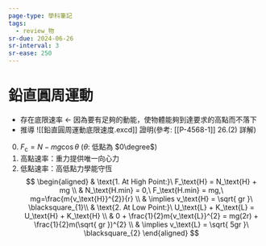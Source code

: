 ```yaml
---
page-type: 學科筆記
tags:
  - review_物
sr-due: 2024-06-26
sr-interval: 3
sr-ease: 250
---
```

# 鉛直圓周運動
- 存在底限速率 $\leftarrow$ 因為要有足夠的動能，使物體能夠到達要求的高點而不落下
- 推導 ![[鉛直圓周運動底限速度.excd]]
證明(參考: [[P-4568-1]] 26.(2) 詳解)
0. $F_\text{c}=N-mg\cos\theta$ ($\theta$: 低點為 $0\degree$)
1. 高點速率：重力提供唯一向心力
2. 低點速率：高低點力學能守恆
$$
\begin{aligned}  & \text{1. At High Point:}\ F_\text{H} = N_\text{H} + mg \\
 & N_\text{H.min} = 0,\ F_\text{H.min} = mg,\ mg=\frac{m{v_\text{H}}^{2}}{r} \\
 & \implies v_\text{H} = \sqrt{ gr }\ \blacksquare_{1}\\
 & \text{2. At Low Point:}\ U_\text{L} + K_\text{L} = U_\text{H} + K_\text{H} \\
 & 0 + \frac{1}{2}m{v_\text{L}}^{2} = mg(2r) + \frac{1}{2}m(\sqrt{ gr })^{2} \\
 & \implies v_\text{L} = \sqrt{ 5gr }\ \blacksquare_{2}
\end{aligned}
$$
